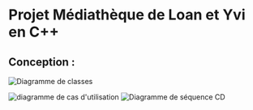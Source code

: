 # Projet Médiathèque de Loan et Yvi en C++

## Conception :
![Diagramme de classes](https://github.com/user-attachments/assets/b8112d38-c110-4a2f-9500-6635a3e9cad1)


![diagramme de cas d'utilisation](https://github.com/user-attachments/assets/6a477485-a553-4d18-ad63-c949e870be4f)
![Diagramme de séquence CD](https://github.com/user-attachments/assets/b94346fd-ca67-4731-936f-b1d3951108bb)
